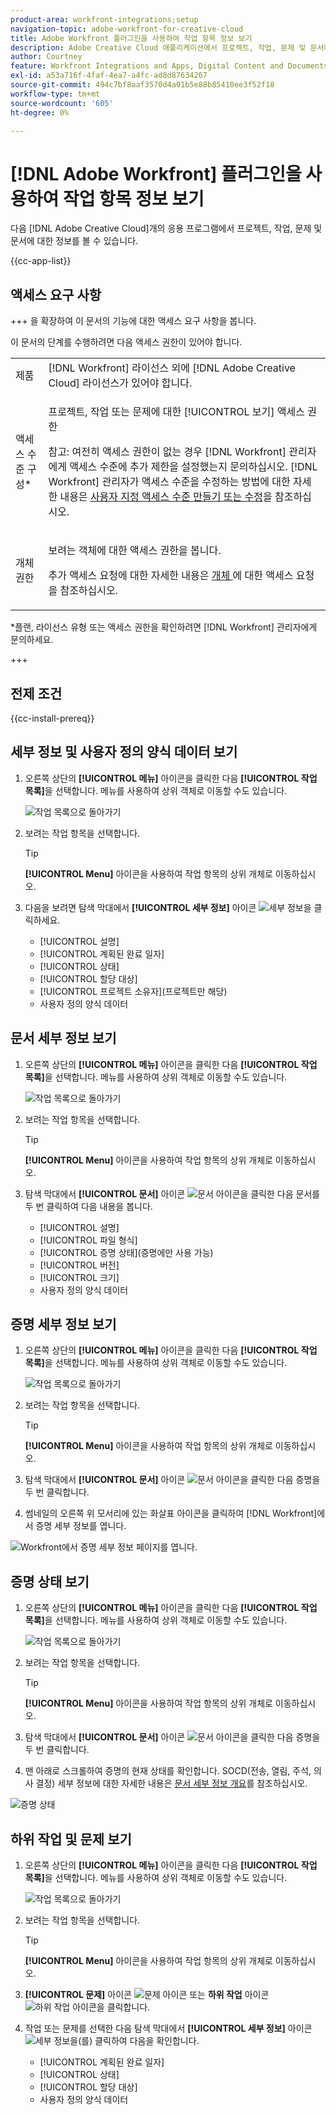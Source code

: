 ```yaml
---
product-area: workfront-integrations;setup
navigation-topic: adobe-workfront-for-creative-cloud
title: Adobe Workfront 플러그인을 사용하여 작업 항목 정보 보기
description: Adobe Creative Cloud 애플리케이션에서 프로젝트, 작업, 문제 및 문서에 대한 정보를 볼 수 있습니다.
author: Courtney
feature: Workfront Integrations and Apps, Digital Content and Documents
exl-id: a53a716f-4faf-4ea7-a4fc-ad8d87634267
source-git-commit: 494c7bf8aaf3570d4a01b5e88b85410ee3f52f18
workflow-type: tm+mt
source-wordcount: '605'
ht-degree: 0%

---
```


# [!DNL Adobe Workfront] 플러그인을 사용하여 작업 항목 정보 보기

다음 [!DNL Adobe Creative Cloud]개의 응용 프로그램에서 프로젝트, 작업, 문제 및 문서에 대한 정보를 볼 수 있습니다.

{{cc-app-list}}

## 액세스 요구 사항

+++ 을 확장하여 이 문서의 기능에 대한 액세스 요구 사항을 봅니다.

이 문서의 단계를 수행하려면 다음 액세스 권한이 있어야 합니다.

<table style="table-layout:auto"> 
 <col> 
 </col> 
 <col> 
 </col> 
 <tbody> 
  <!--<tr> 
   <td role="rowheader">[!DNL Adobe Workfront] plan*</td> 
   <td> <p>[!UICONTROL Pro] or higher</p> </td> 
  </tr> 
  <tr data-mc-conditions=""> 
   <td role="rowheader">[!DNL Adobe Workfront] license*</td> 
   <td> <p>[!UICONTROL Work] or [!UICONTROL Plan]</p> </td> 
  </tr> -->
  <tr> 
   <td role="rowheader">제품</td> 
   <td>[!DNL Workfront] 라이선스 외에 [!DNL Adobe Creative Cloud] 라이선스가 있어야 합니다.</td> 
  </tr> 
  <tr> 
   <td role="rowheader">액세스 수준 구성*</td> 
   <td> <p>프로젝트, 작업 또는 문제에 대한 [!UICONTROL 보기] 액세스 권한</p> <p>참고: 여전히 액세스 권한이 없는 경우 [!DNL Workfront] 관리자에게 액세스 수준에 추가 제한을 설정했는지 문의하십시오. [!DNL Workfront] 관리자가 액세스 수준을 수정하는 방법에 대한 자세한 내용은 <a href="../../administration-and-setup/add-users/configure-and-grant-access/create-modify-access-levels.md" class="MCXref xref">사용자 지정 액세스 수준 만들기 또는 수정</a>을 참조하십시오.</p> </td> 
  </tr> 
  <tr> 
   <td role="rowheader">개체 권한</td> 
   <td> <p>보려는 객체에 대한 액세스 권한을 봅니다. </p> <p>추가 액세스 요청에 대한 자세한 내용은 <a href="../../workfront-basics/grant-and-request-access-to-objects/request-access.md" class="MCXref xref">개체 </a>에 대한 액세스 요청 을 참조하십시오.</p> </td> 
  </tr> 
 </tbody> 
</table>

&#42;플랜, 라이선스 유형 또는 액세스 권한을 확인하려면 [!DNL Workfront] 관리자에게 문의하세요.

+++

## 전제 조건

{{cc-install-prereq}}

## 세부 정보 및 사용자 정의 양식 데이터 보기

1. 오른쪽 상단의 **[!UICONTROL 메뉴]** 아이콘을 클릭한 다음 **[!UICONTROL 작업 목록]**&#x200B;을 선택합니다. 메뉴를 사용하여 상위 객체로 이동할 수도 있습니다.

   ![작업 목록으로 돌아가기](assets/go-back-to-work-list-350x314.png)

1. 보려는 작업 항목을 선택합니다.

   >[!TIP]
   >
   >**[!UICONTROL Menu]** 아이콘을 사용하여 작업 항목의 상위 개체로 이동하십시오.

1. 다음을 보려면 탐색 막대에서 **[!UICONTROL 세부 정보]** 아이콘 ![세부 정보](assets/details.png)을 클릭하세요.

   * [!UICONTROL 설명]
   * [!UICONTROL 계획된 완료 일자]
   * [!UICONTROL 상태]
   * [!UICONTROL 할당 대상]
   * [!UICONTROL 프로젝트 소유자](프로젝트만 해당)
   * 사용자 정의 양식 데이터

## 문서 세부 정보 보기

1. 오른쪽 상단의 **[!UICONTROL 메뉴]** 아이콘을 클릭한 다음 **[!UICONTROL 작업 목록]**&#x200B;을 선택합니다. 메뉴를 사용하여 상위 객체로 이동할 수도 있습니다.

   ![작업 목록으로 돌아가기](assets/go-back-to-work-list-350x314.png)

1. 보려는 작업 항목을 선택합니다.

   >[!TIP]
   >
   >**[!UICONTROL Menu]** 아이콘을 사용하여 작업 항목의 상위 개체로 이동하십시오.

1. 탐색 막대에서 **[!UICONTROL 문서]** 아이콘 ![문서 아이콘](assets/documents.png)을 클릭한 다음 문서를 두 번 클릭하여 다음 내용을 봅니다.

   * [!UICONTROL 설명]
   * [!UICONTROL 파일 형식]
   * [!UICONTROL 증명 상태](증명에만 사용 가능)
   * [!UICONTROL 버전]
   * [!UICONTROL 크기]
   * 사용자 정의 양식 데이터

## 증명 세부 정보 보기

1. 오른쪽 상단의 **[!UICONTROL 메뉴]** 아이콘을 클릭한 다음 **[!UICONTROL 작업 목록]**&#x200B;을 선택합니다. 메뉴를 사용하여 상위 객체로 이동할 수도 있습니다.

   ![작업 목록으로 돌아가기](assets/go-back-to-work-list-350x314.png)

1. 보려는 작업 항목을 선택합니다.

   >[!TIP]
   >
   >**[!UICONTROL Menu]** 아이콘을 사용하여 작업 항목의 상위 개체로 이동하십시오.

1. 탐색 막대에서 **[!UICONTROL 문서]** 아이콘 ![문서 아이콘](assets/documents.png)을 클릭한 다음 증명을 두 번 클릭합니다.

1. 썸네일의 오른쪽 위 모서리에 있는 화살표 아이콘을 클릭하여 [!DNL Workfront]에서 증명 세부 정보를 엽니다.

![Workfront에서 증명 세부 정보 페이지를 엽니다.](assets/go-to-proof-details.png)

## 증명 상태 보기

1. 오른쪽 상단의 **[!UICONTROL 메뉴]** 아이콘을 클릭한 다음 **[!UICONTROL 작업 목록]**&#x200B;을 선택합니다. 메뉴를 사용하여 상위 객체로 이동할 수도 있습니다.

   ![작업 목록으로 돌아가기](assets/go-back-to-work-list-350x314.png)

1. 보려는 작업 항목을 선택합니다.

   >[!TIP]
   >
   >**[!UICONTROL Menu]** 아이콘을 사용하여 작업 항목의 상위 개체로 이동하십시오.

1. 탐색 막대에서 **[!UICONTROL 문서]** 아이콘 ![문서 아이콘](assets/documents.png)을 클릭한 다음 증명을 두 번 클릭합니다.

1. 맨 아래로 스크롤하여 증명의 현재 상태를 확인합니다. SOCD(전송, 열림, 주석, 의사 결정) 세부 정보에 대한 자세한 내용은 [문서 세부 정보 개요](/help/quicksilver/documents/managing-documents/document-details-overview.md)를 참조하십시오.

![증명 상태](assets/proof-status.png)

## 하위 작업 및 문제 보기

1. 오른쪽 상단의 **[!UICONTROL 메뉴]** 아이콘을 클릭한 다음 **[!UICONTROL 작업 목록]**&#x200B;을 선택합니다. 메뉴를 사용하여 상위 객체로 이동할 수도 있습니다.

   ![작업 목록으로 돌아가기](assets/go-back-to-work-list-350x314.png)

1. 보려는 작업 항목을 선택합니다.

   >[!TIP]
   >
   >**[!UICONTROL Menu]** 아이콘을 사용하여 작업 항목의 상위 개체로 이동하십시오.

1. **[!UICONTROL 문제]** 아이콘 ![문제 아이콘](assets/issues.png) 또는 **하위 작업** 아이콘 ![하위 작업 아이콘](assets/subtasks.png)을 클릭합니다.

1. 작업 또는 문제를 선택한 다음 탐색 막대에서 **[!UICONTROL 세부 정보]** 아이콘 ![세부 정보](assets/details.png)을(를) 클릭하여 다음을 확인합니다.

   * [!UICONTROL 계획된 완료 일자]
   * [!UICONTROL 상태]
   * [!UICONTROL 할당 대상]
   * 사용자 정의 양식 데이터
